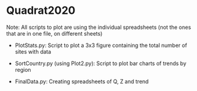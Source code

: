 # Quadrat2020

Note: All scripts to plot are using the individual spreadsheets (not the ones that are in one file, on different sheets)

- PlotStats.py: Script to plot a 3x3 figure containing the total number of sites with data

- SortCountry.py (using Plot2.py): Script to plot bar charts of trends by region

- FinalData.py: Creating spreadsheets of Q, Z and trend


